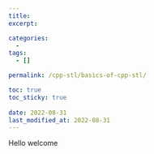 ```yaml
---
title: 
excerpt: 

categories:
  - 
tags:
  - []

permalink: /cpp-stl/basics-of-cpp-stl/

toc: true
toc_sticky: true
 
date: 2022-08-31
last_modified_at: 2022-08-31
---
```


Hello welcome
